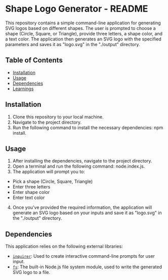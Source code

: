 # Shape Logo Generator - README

This repository contains a simple command-line application for generating SVG logos based on different shapes. The user is prompted to choose a shape (Circle, Square, or Triangle), provide three letters, a shape color, and a text color. The application then generates an SVG logo with the specified parameters and saves it as "logo.svg" in the "./output" directory.

## Table of Contents

- [Installation](#installation)
- [Usage](#usage)
- [Dependencies](#dependencies)
- [Learnings](#learnings)

## Installation

1. Clone this repository to your local machine.
2. Navigate to the project directory.
3. Run the following command to install the necessary dependencies: npm install.

## Usage

1. After installing the dependencies, navigate to the project directory.
2. Open a terminal and run the following command: node.index.js.
3. The application will prompt you to:
- Pick a shape (Circle, Square, Triangle)
- Enter three letters
- Enter shape color
- Enter text color
4. Once you've provided the required information, the application will generate an SVG logo based on your inputs and save it as "logo.svg" in the "./output" directory.

## Dependencies

This application relies on the following external libraries:

- [`inquirer`](https://www.npmjs.com/package/inquirer): Used to create interactive command-line prompts for user input.
- [`fs`](https://nodejs.org/api/fs.html): The built-in Node.js file system module, used to write the generated SVG logo to a file.

